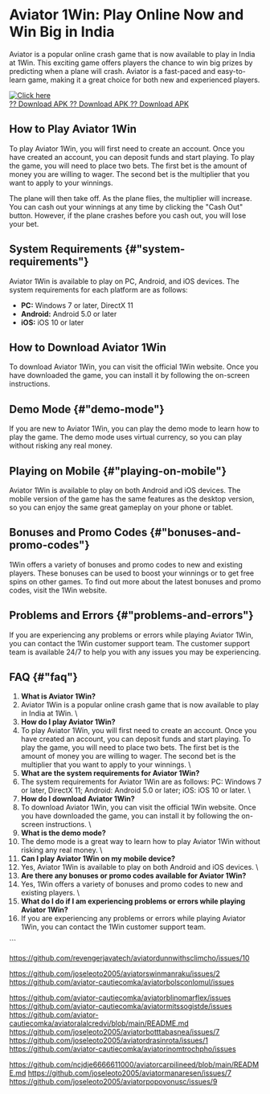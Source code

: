 # Aviator 1Win: Play Online Now and Win Big in India

Aviator is a popular online crash game that is now available to play in
India at 1Win. This exciting game offers players the chance to win big
prizes by predicting when a plane will crash. Aviator is a fast-paced
and easy-to-learn game, making it a great choice for both new and
experienced players.

[![Click
here](https://readscoops.com/wp-content/uploads/2023/03/Readscoop-aviator-1-1.jpg)](https://traff.sbs/deff)\
[?? Download APK ?? Download APK ?? Download
APK](https://traff.sbs/deff)

## How to Play Aviator 1Win

To play Aviator 1Win, you will first need to create an account. Once you
have created an account, you can deposit funds and start playing. To
play the game, you will need to place two bets. The first bet is the
amount of money you are willing to wager. The second bet is the
multiplier that you want to apply to your winnings.

The plane will then take off. As the plane flies, the multiplier will
increase. You can cash out your winnings at any time by clicking the
"Cash Out" button. However, if the plane crashes before you cash
out, you will lose your bet.

## System Requirements {#"system-requirements"}

Aviator 1Win is available to play on PC, Android, and iOS devices. The
system requirements for each platform are as follows:

-   **PC:** Windows 7 or later, DirectX 11
-   **Android:** Android 5.0 or later
-   **iOS:** iOS 10 or later

## How to Download Aviator 1Win

To download Aviator 1Win, you can visit the official 1Win website. Once
you have downloaded the game, you can install it by following the
on-screen instructions.

## Demo Mode {#"demo-mode"}

If you are new to Aviator 1Win, you can play the demo mode to learn how
to play the game. The demo mode uses virtual currency, so you can play
without risking any real money.

## Playing on Mobile {#"playing-on-mobile"}

Aviator 1Win is available to play on both Android and iOS devices. The
mobile version of the game has the same features as the desktop version,
so you can enjoy the same great gameplay on your phone or tablet.

## Bonuses and Promo Codes {#"bonuses-and-promo-codes"}

1Win offers a variety of bonuses and promo codes to new and existing
players. These bonuses can be used to boost your winnings or to get free
spins on other games. To find out more about the latest bonuses and
promo codes, visit the 1Win website.

## Problems and Errors {#"problems-and-errors"}

If you are experiencing any problems or errors while playing Aviator
1Win, you can contact the 1Win customer support team. The customer
support team is available 24/7 to help you with any issues you may be
experiencing.

## FAQ {#"faq"}

1.  **What is Aviator 1Win?**
2.  Aviator 1Win is a popular online crash game that is now available to
    play in India at 1Win.
    \
3.  **How do I play Aviator 1Win?**
4.  To play Aviator 1Win, you will first need to create an account. Once
    you have created an account, you can deposit funds and start
    playing. To play the game, you will need to place two bets. The
    first bet is the amount of money you are willing to wager. The
    second bet is the multiplier that you want to apply to your
    winnings.
    \
5.  **What are the system requirements for Aviator 1Win?**
6.  The system requirements for Aviator 1Win are as follows: PC: Windows
    7 or later, DirectX 11; Android: Android 5.0 or later; iOS: iOS 10
    or later.
    \
7.  **How do I download Aviator 1Win?**
8.  To download Aviator 1Win, you can visit the official 1Win website.
    Once you have downloaded the game, you can install it by following
    the on-screen instructions.
    \
9.  **What is the demo mode?**
10. The demo mode is a great way to learn how to play Aviator 1Win
    without risking any real money.
    \
11. **Can I play Aviator 1Win on my mobile device?**
12. Yes, Aviator 1Win is available to play on both Android and iOS
    devices.
    \
13. **Are there any bonuses or promo codes available for Aviator 1Win?**
14. Yes, 1Win offers a variety of bonuses and promo codes to new and
    existing players.
    \
15. **What do I do if I am experiencing problems or errors while playing
    Aviator 1Win?**
16. If you are experiencing any problems or errors while playing Aviator
    1Win, you can contact the 1Win customer support team.

\`\`\`

https://github.com/revengerjavatech/aviatordunnwithsclimcho/issues/10

https://github.com/joseleoto2005/aviatorswinmanraku/issues/2
https://github.com/aviator-cautiecomka/aviatorbolsconlomul/issues

https://github.com/aviator-cautiecomka/aviatorblinomarflex/issues
https://github.com/aviator-cautiecomka/aviatormitssogistde/issues
https://github.com/aviator-cautiecomka/aviatoralalcredvi/blob/main/README.md
https://github.com/joseleoto2005/aviatorbotttabasnea/issues/7
https://github.com/joseleoto2005/aviatordrasinrota/issues/1
https://github.com/aviator-cautiecomka/aviatorinomtrochpho/issues

https://github.com/ncjdje6666611000/aviatorcarpilineed/blob/main/README.md
https://github.com/joseleoto2005/aviatormanaresen/issues/7
https://github.com/joseleoto2005/aviatorpopovonusc/issues/9
